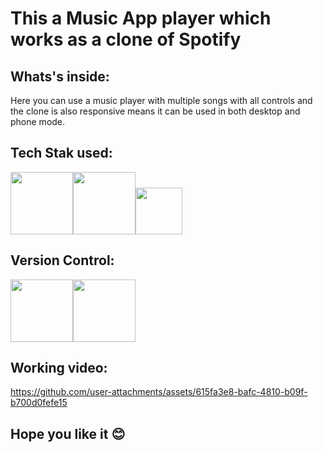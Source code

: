 # This a Music App player which works as a clone of Spotify
## Whats's inside:
Here you can use a music player with multiple songs with all controls and the clone is also responsive means it can be used in both desktop and phone mode.
## Tech Stak used:
<img src="https://user-images.githubusercontent.com/25181517/192158954-f88b5814-d510-4564-b285-dff7d6400dad.png" height="100px" width="100px" /><img src="https://user-images.githubusercontent.com/25181517/183898674-75a4a1b1-f960-4ea9-abcb-637170a00a75.png" height=100px width=100px /><img src ="https://user-images.githubusercontent.com/25181517/117447155-6a868a00-af3d-11eb-9cfe-245df15c9f3f.png" height="75px" width="75px" /> 
## Version Control:
<img src="https://user-images.githubusercontent.com/25181517/192108372-f71d70ac-7ae6-4c0d-8395-51d8870c2ef0.png"  height="100px" width="100px" /><img src="https://user-images.githubusercontent.com/25181517/192108374-8da61ba1-99ec-41d7-80b8-fb2f7c0a4948.png"  height="100px" width="100px" />
## Working video:


https://github.com/user-attachments/assets/615fa3e8-bafc-4810-b09f-b700d0fefe15

## Hope you like it 😊
